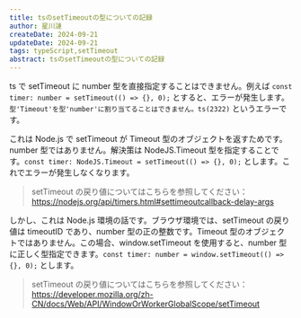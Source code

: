 ```yaml
---
title: tsのsetTimeoutの型についての記録
author: 星川漣
createDate: 2024-09-21
updateDate: 2024-09-21
tags: typeScript,setTimeout
abstract: tsのsetTimeoutの型についての記録
---
```


ts で setTimeout に number 型を直接指定することはできません。例えば `const timer: number = setTimeout(() => {}, 0);` とすると、エラーが発生します。`型'Timeout'を型'number'に割り当てることはできません。ts(2322)` というエラーです。

これは Node.js で setTimeout が Timeout 型のオブジェクトを返すためです。number 型ではありません。解決策は NodeJS.Timeout 型を指定することです。`const timer: NodeJS.Timeout = setTimeout(() => {}, 0);` とします。これでエラーが発生しなくなります。

> setTimeout の戻り値についてはこちらを参照してください： https://nodejs.org/api/timers.html#settimeoutcallback-delay-args

しかし、これは Node.js 環境の話です。ブラウザ環境では、setTimeout の戻り値は timeoutID であり、number 型の正の整数です。Timeout 型のオブジェクトではありません。この場合、window.setTimeout を使用すると、number 型に正しく型指定できます。`const timer: number = window.setTimeout(() => {}, 0);` とします。

> setTimeout の戻り値についてはこちらを参照してください： https://developer.mozilla.org/zh-CN/docs/Web/API/WindowOrWorkerGlobalScope/setTimeout

